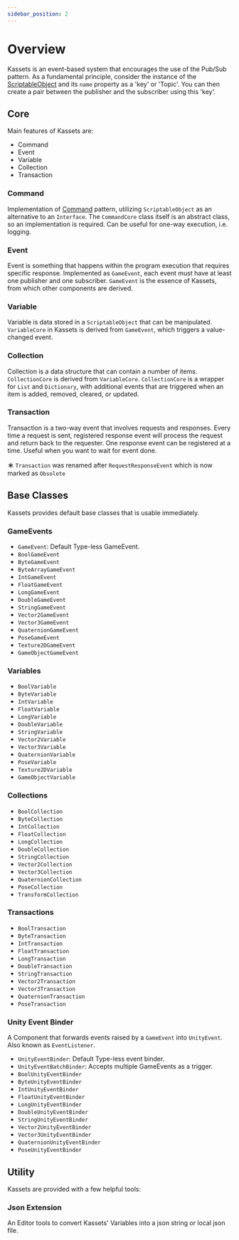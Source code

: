 ```yaml
---
sidebar_position: 2
---
```


# Overview

Kassets is an event-based system that encourages the use of the Pub/Sub pattern.
As a fundamental principle, consider the instance of the [ScriptableObject] and its `name` property as a 'key' or 'Topic'.
You can then create a pair between the publisher and the subscriber using this 'key'.

## Core

Main features of Kassets are:

- Command
- Event
- Variable
- Collection
- Transaction

### Command

Implementation of [Command] pattern, utilizing `ScriptableObject` as an alternative to an `Interface`.
The `CommandCore` class itself is an abstract class, so an implementation is required.
Can be useful for one-way execution, i.e. logging.

### Event

Event is something that happens within the program execution that requires specific response.
Implemented as `GameEvent`, each event must have at least one publisher and one subscriber.
`GameEvent` is the essence of Kassets, from which other components are derived.

### Variable

Variable is data stored in a `ScriptableObject` that can be manipulated.
`VariableCore` in Kassets is derived from `GameEvent`, which triggers a value-changed event.

### Collection

Collection is a data structure that can contain a number of items.
`CollectionCore` is derived from `VariableCore`.
`CollectionCore` is a wrapper for `List` and `Dictionary`, with additional events that are triggered when an item is added, removed, cleared, or updated.

### Transaction

Transaction is a two-way event that involves requests and responses.
Every time a request is sent, registered response event will process the request and return back to the requester.
One response event can be registered at a time.
Useful when you want to wait for event done.

__＊__ `Transaction` was renamed after `RequestResponseEvent` which is now marked as `Obsolete`

## Base Classes

Kassets provides default base classes that is usable immediately.

### GameEvents

- `GameEvent`: Default Type-less GameEvent.
- `BoolGameEvent`
- `ByteGameEvent`
- `ByteArrayGameEvent`
- `IntGameEvent`
- `FloatGameEvent`
- `LongGameEvent`
- `DoubleGameEvent`
- `StringGameEvent`
- `Vector2GameEvent`
- `Vector3GameEvent`
- `QuaternionGameEvent`
- `PoseGameEvent`
- `Texture2DGameEvent`
- `GameObjectGameEvent`

### Variables

- `BoolVariable`
- `ByteVariable`
- `IntVariable`
- `FloatVariable`
- `LongVariable`
- `DoubleVariable`
- `StringVariable`
- `Vector2Variable`
- `Vector3Variable`
- `QuaternionVariable`
- `PoseVariable`
- `Texture2DVariable`
- `GameObjectVariable`

### Collections

- `BoolCollection`
- `ByteCollection`
- `IntCollection`
- `FloatCollection`
- `LongCollection`
- `DoubleCollection`
- `StringCollection`
- `Vector2Collection`
- `Vector3Collection`
- `QuaternionCollection`
- `PoseCollection`
- `TransformCollection`

### Transactions

- `BoolTransaction`
- `ByteTransaction`
- `IntTransaction`
- `FloatTransaction`
- `LongTransaction`
- `DoubleTransaction`
- `StringTransaction`
- `Vector2Transaction`
- `Vector3Transaction`
- `QuaternionTransaction`
- `PoseTransaction`

### Unity Event Binder

A Component that forwards events raised by a `GameEvent` into `UnityEvent`.
Also known as `EventListener`.

- `UnityEventBinder`: Default Type-less event binder.
- `UnityEventBatchBinder`: Accepts multiple GameEvents as a trigger.
- `BoolUnityEventBinder`
- `ByteUnityEventBinder`
- `IntUnityEventBinder`
- `FloatUnityEventBinder`
- `LongUnityEventBinder`
- `DoubleUnityEventBinder`
- `StringUnityEventBinder`
- `Vector2UnityEventBinder`
- `Vector3UnityEventBinder`
- `QuaternionUnityEventBinder`
- `PoseUnityEventBinder`

## Utility

Kassets are provided with a few helpful tools:

### Json Extension

An Editor tools to convert Kassets' Variables into a json string or local json file.

[ScriptableObject]: https://docs.unity3d.com/Manual/class-ScriptableObject.html
[Command]: https://gameprogrammingpatterns.com/command.html
[UniRx]: https://github.com/neuecc/UniRx
[UniTask]: https://github.com/Cysharp/UniTask